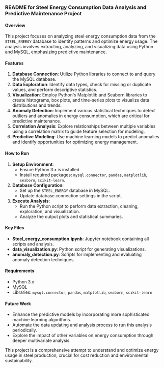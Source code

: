 ### README for Steel Energy Consumption Data Analysis and Predictive Maintenance Project

#### Overview
This project focuses on analyzing steel energy consumption data from the `STEEL_ENERGY` database to identify patterns and optimize energy usage. The analysis involves extracting, analyzing, and visualizing data using Python and MySQL, emphasizing predictive maintenance.

#### Features
1. **Database Connection**: Utilize Python libraries to connect to and query the MySQL database.
2. **Data Exploration**: Identify data types, check for missing or duplicate values, and perform descriptive statistics.
3. **Visualization**: Employ Python's Matplotlib and Seaborn libraries to create histograms, box plots, and time-series plots to visualize data distributions and trends.
4. **Anomaly Detection**: Implement various statistical techniques to detect outliers and anomalies in energy consumption, which are critical for predictive maintenance.
5. **Correlation Analysis**: Explore relationships between multiple variables using a correlation matrix to guide feature selection for modeling.
6. **Predictive Modeling**: Use machine learning models to predict anomalies and identify opportunities for optimizing energy management.

#### How to Run
1. **Setup Environment**:
   - Ensure Python 3.x is installed.
   - Install required packages: `mysql.connector`, `pandas`, `matplotlib`, `seaborn`, `scikit-learn`.
2. **Database Configuration**:
   - Set up the `STEEL_ENERGY` database in MySQL.
   - Update database connection settings in the script.
3. **Execute Analysis**:
   - Run the Python script to perform data extraction, cleaning, exploration, and visualization.
   - Analyze the output plots and statistical summaries.

#### Key Files
- **Steel_energy_consumption.ipynb**: Jupyter notebook containing all scripts and analysis.
- **data_visualization.py**: Python script for generating visualizations.
- **anomaly_detection.py**: Scripts for implementing and evaluating anomaly detection techniques.

#### Requirements
- Python 3.x
- MySQL
- Libraries: `mysql.connector`, `pandas`, `matplotlib`, `seaborn`, `scikit-learn`

#### Future Work
- Enhance the predictive models by incorporating more sophisticated machine learning algorithms.
- Automate the data updating and analysis process to run this analysis periodically.
- Explore the impact of other variables on energy consumption through deeper multivariate analysis.

This project is a comprehensive attempt to understand and optimize energy usage in steel production, crucial for cost reduction and environmental sustainability.
